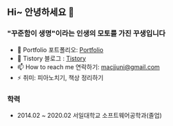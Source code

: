 ## Hi~ 안녕하세요 👋

### "꾸준함이 생명"이라는 인생의 모토를 가진 꾸생입니다 

- 🌱 Portfolio 포트폴리오: [Portfolio](https://www.juni-official.com/)
- 🙌 Tistory 블로그 : [Tistory](https://juni-official.tistory.com/)
- 📫 How to reach me 연락하기: macjjuni@gmail.com
- ⚡ 취미: 피아노치기, 책상 정리하기

### 학력

- 2014.02 ~ 2020.02 서일대학교 소프트웨어공학과(졸업)
